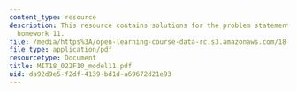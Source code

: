 ```yaml
---
content_type: resource
description: This resource contains solutions for the problem statements related to
  homework 11.
file: /media/https%3A/open-learning-course-data-rc.s3.amazonaws.com/18-022-calculus-of-several-variables-fall-2010/da92d9e5f2df4139bd1da69672d21e93_MIT18_022F10_model11.pdf
file_type: application/pdf
resourcetype: Document
title: MIT18_022F10_model11.pdf
uid: da92d9e5-f2df-4139-bd1d-a69672d21e93
---
```

